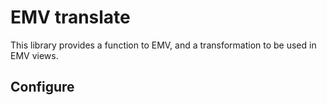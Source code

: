 # EMV translate

This library provides a function to EMV, and a transformation to be used in EMV views.

## Configure